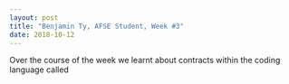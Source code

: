 ```yaml
---
layout: post
title: "Benjamin Ty, AFSE Student, Week #3"
date: 2018-10-12
---
```


Over the course of the week we learnt about contracts within the coding language called 
